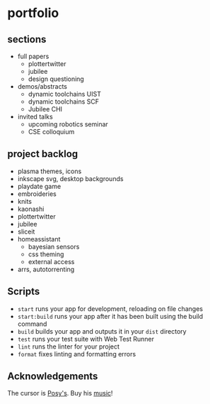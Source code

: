 # portfolio

## sections

- full papers
  - plottertwitter
  - jubilee
  - design questioning
- demos/abstracts
  - dynamic toolchains UIST
  - dynamic toolchains SCF
  - Jubilee CHI
- invited talks
  - upcoming robotics seminar
  - CSE colloquium

## project backlog

- plasma themes, icons
- inkscape svg, desktop backgrounds
- playdate game
- embroideries
- knits
- kaonashi
- plottertwitter
- jubilee
- sliceit
- homeassistant
  - bayesian sensors
  - css theming
  - external access
- arrs, autotorrenting

## Scripts

- `start` runs your app for development, reloading on file changes
- `start:build` runs your app after it has been built using the build command
- `build` builds your app and outputs it in your `dist` directory
- `test` runs your test suite with Web Test Runner
- `lint` runs the linter for your project
- `format` fixes linting and formatting errors

## Acknowledgements

The cursor is [Posy's](http://www.michieldb.nl/other/cursors/). Buy his [music](https://posy.bandcamp.com/)!
